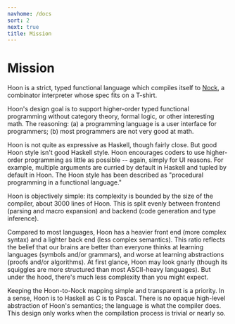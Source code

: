 ```yaml
---
navhome: /docs
sort: 2
next: true
title: Mission
---
```


# Mission

Hoon is a strict, typed functional language which compiles itself
to [Nock](../../nock), a combinator interpreter whose spec fits
on a T-shirt.

Hoon's design goal is to support higher-order typed functional
programming without category theory, formal logic, or other
interesting math.  The reasoning: (a) a programming language is a
user interface for programmers; (b) most programmers are not very
good at math.

Hoon is not quite as expressive as Haskell, though fairly close.
But good Hoon style isn't good Haskell style.  Hoon encourages
coders to use higher-order programming as little as possible --
again, simply for UI reasons.  For example, multiple arguments
are curried by default in Haskell and tupled by default in Hoon.
The Hoon style has been described as "procedural programming in
a functional language."

Hoon is objectively simple: its complexity is bounded by the size
of the compiler, about 3000 lines of Hoon.  This is split evenly
between frontend (parsing and macro expansion) and backend (code
generation and type inference).

Compared to most languages, Hoon has a heavier front end (more
complex syntax) and a lighter back end (less complex semantics).
This ratio reflects the belief that our brains are better than
everyone thinks at learning languages (symbols and/or grammars),
and worse at learning abstractions (proofs and/or algorithms).
At first glance, Hoon may look gnarly (though its squiggles are
more structured than most ASCII-heavy languages).  But under the
hood, there's much less complexity than you might expect.

Keeping the Hoon-to-Nock mapping simple and transparent is a
priority.  In a sense, Hoon is to Haskell as C is to Pascal.
There is no opaque high-level abstraction of Hoon's semantics;
the language is what the compiler does.  This design only works
when the compilation process is trivial or nearly so.
